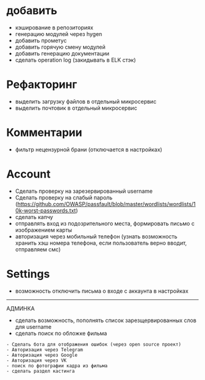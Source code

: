 # добавить
- кэширование в репозиториях
- генерацию модулей через hygen
- добавить прометус
- добавить горячую смену модулей
- добавить генерацию документации
- сделать operation log (закидывать в ELK стэк)

# Рефакторинг
- выделить загрузку файлов в отдельный микросервис
- выделить почтовик в отдельный микросервис

# Комментарии
- фильтр нецензурной брани (отключается в настройках)

# Account
- Сделать проверку на зарезервированный username
- Сделать проверку на слабый пароль (https://github.com/OWASP/passfault/blob/master/wordlists/wordlists/10k-worst-passwords.txt)
- сделать капчу
- отправлять вход из подозрительного места, формировать письмо с изображением карты
- авторизация через мобильный телефон (узнать возможность хранить хэш номера телефона, если пользователь верно вводит, отправляем смс)

# Settings
- возможность отключить письма о входе с аккаунта в настройках

-------------
АДМИНКА

- сделать возможность, пополнять список зарезщервированных слов для username
- сделать поиск по обложке фильма


~~~~~~~~~~~~~~~~~~~~~ Backlog ~~~~~~~~~~~~~~~~~~~
- Сделать бота для отображения ошибок (через open source проект)
- Авторизация через Telegram
- Авторизация через Google
- Авторизация через VK
- поиск по фотографии кадра из фильма
- сделать раздел кастинга
